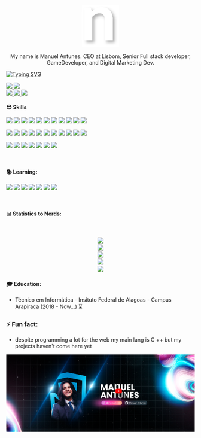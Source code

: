 <p align="center">
<img src="./public/icon.png" width="100px">
</p>

<p align="center">
My name is Manuel Antunes. CEO at Lisbom, Senior Full stack developer, GameDeveloper, and Digital Marketing Dev.<br/>
</p>

<p>
  
[![Typing SVG](https://readme-typing-svg.herokuapp.com?color=FFFFFF&lines=Faaaaala%2C+Gurizada!+%E2%9A%A1)](https://git.io/typing-svg)

</p>
<a href="https://manuelantun.es" alt="Gmail">
  <img src="https://img.shields.io/badge/Entrar%20na%20Comunidade%20do%20Discord-000000?style=for-the-badge&logoColor=white&logo=discord&link=https://manuelantun.es"/>
</a>
<a href="mailto:manuelnascimento5589@gmail.com" alt="Gmail">
  <img src="https://img.shields.io/badge/manuelnascimento5589@gmail.com-F74141?style=for-the-badge&logoColor=white&logo=gmail&link=mailto:manuelnascimento5589@gmail.com"/>
</a>
<br />
<a href="https://www.youtube.com/channel/UCVTz4kJ9UhYjOZMx3VHzuWg">
  <img src="https://img.shields.io/badge/Manuel Antunes-ff1a1a?style=for-the-badge&logo=Youtube&link=https://www.youtube.com/channel/UCVTz4kJ9UhYjOZMx3VHzuWg"/>
</a>
<a href="https://www.instagram.com/manuelatns/">
  <img src="https://img.shields.io/badge/@manuelatns-ebebeb?style=for-the-badge&logo=Instagram&link=https://www.instagram.com/manuelatns/"/>
</a>
<a href="https://www.linkedin.com/in/manuel-antunes-9b69771b0/">
  <img src="https://img.shields.io/badge/Manuel%20Antunes-0e76a8?style=for-the-badge&logo=Linkedin&link=https://www.linkedin.com/in/manuel-antunes-9b69771b0/"/>
</a>

<br>

#### 😎 Skills
![](https://img.shields.io/badge/Java-F74141?style=flat&logo=Java)
![](https://img.shields.io/badge/C%2B%2B-3B0094?style=flat)
![](https://img.shields.io/badge/HTML5-E96228?style=flat&logo=HTML5&logoColor=white)
![](https://img.shields.io/badge/CSS3-2862E9?style=flat&logo=CSS3&logoColor=white)
![](https://img.shields.io/badge/JavaScript-968220?style=flat&logo=JavaScript&logoColor=white)
![](https://img.shields.io/badge/C-blue?style=flat)
![](https://img.shields.io/badge/PHP-6F73A7?style=flat&logo=PHP&logoColor=white)
![](https://img.shields.io/badge/ElasticSearch-white?style=flat&logo=ElasticSearch&logoColor=FF2800)
![](https://img.shields.io/badge/Arduino-119CA1?style=flat&logoColor=FFF&logo=Arduino)
![](https://img.shields.io/badge/Cocos_Creator-92928f?style=flat&logo=Cocos)
![](https://img.shields.io/badge/Next.js-000?&style=flat&logo=next.js&logoColor=FFF)


![](https://img.shields.io/badge/Unreal_Engine-black?style=flat&logo=Unreal-Engine)
![](https://img.shields.io/badge/TypeScript-007ACC?style=flat&logo=TypeScript&logoColor=white)
![](https://img.shields.io/badge/Android%20-3BD481?style=flat&logoColor=white&logo=Android)
![](https://img.shields.io/badge/MySQL-1D4A65?style=flat&logoColor=white&logo=MySQL)
![](https://img.shields.io/badge/React-191920?style=flat&logoColor=61DBFB&logo=React)
![](https://img.shields.io/badge/Adonisjs-7159C1?style=flat&logoColor=white&logo=Adonisjs)
![](https://img.shields.io/badge/Firebase-039BE5?style=flat&logoColor=FFCC31&logo=Firebase)
![](https://img.shields.io/badge/GraphQL-161f26?style=flat&logoColor=e2009b&logo=GraphQl)
![](https://img.shields.io/badge/NestJs-fff?style=flat&logoColor=ea2845&logo=Nestjs)
![](https://img.shields.io/badge/Deno-000?&style=flat&logo=deno&logoColor=FFF)
![](https://img.shields.io/badge/-5C2D91?logoWidth=30&logo=.Net)


![](https://img.shields.io/badge/C%23-239120?logoWidth=30)
![](https://img.shields.io/badge/Golang-FFF?style=flat&logo=go)
![](https://img.shields.io/badge/Laravel-fff?style=flat&logo=laravel)
![](https://img.shields.io/badge/Angular-dc0434?style=flat&logo=angular)
![](https://img.shields.io/badge/Serverless-000?&style=flat&logo=serverless&logoColor=f15953)
![](https://img.shields.io/badge/Quarkus-4490e4?&style=flat&logo=quarkus&logoColor=f15953)
![](https://img.shields.io/badge/Terraform-5f43e9?&style=flat&logo=terraform&logoColor=ffffff)

<br>

#### 📚 Learning:
![](https://img.shields.io/badge/ruby-9B111E?style=flat&logo=ruby&logoColor=white)
![](https://img.shields.io/badge/Tensorflow-pink?style=flat&logo=tensorflow)
![](https://img.shields.io/badge/Spring_WebFlux-6db33f?style=flat&logo=Spring)
![](https://img.shields.io/badge/Unity-000?&style=flat&logo=unity&logoColor=FFF)
![](https://img.shields.io/badge/Elixir-fff?&style=flat&logo=elixir&logoColor=4a3560)
![](https://img.shields.io/badge/Python-002750?style=flat&logo=Python&logoColor=white)
![](https://img.shields.io/badge/Pulumi-ffffff?style=flat&logo=pulumi&logoColor=4c2161)

<br>

#### 📊 Statistics to Nerds:

<br>
<p align="center">
  <img src="https://profile-counter.glitch.me/Manuel-Antunes/count.svg"><br />
  <img src="https://github-readme-stats.vercel.app/api/top-langs/?username=manuel-antunes&theme=radical&count_private=true&langs_count=8"><br/>
  <img src="https://github-readme-stats.vercel.app/api?username=manuel-antunes&show_icons=true&theme=radical&count_private=true"><br/>
  <img src="https://github-readme-streak-stats.herokuapp.com/?user=manuel-antunes&theme=radical&hide_border=true"><br/>
  <img src="https://github-profile-trophy.vercel.app/?username=manuel-antunes&theme=radical&margin-w=9&hide_border=true&count_private=true"><br/>
</p>

#### 🎓 Education:
- Técnico em Informática - Insituto Federal de Alagoas - Campus Arapiraca (2018 - Now...) ⌛

### ⚡ Fun fact: 
- despite programming a lot for the web my main lang is C ++ but my projects haven't come here yet

![](./public/capa.png)


<!--
**Manuel-Antunes/Manuel-Antunes** is a ✨ _special_ ✨ repository because its `README.md` (this file) appears on your GitHub profile.

Here are some ideas to get you started:

- 🔭 I’m currently working on ...
- 🌱 I’m currently learning ...
- 👯 I’m looking to collaborate on ...
- 🤔 I’m looking for help with ...
- 💬 Ask me about ...
- 📫 How to reach me: ...
- 😄 Pronouns: ...
- ⚡ Fun fact: ...
-->
